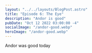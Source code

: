 ```yaml
---
layout: "../../layouts/BlogPost.astro"
title: "Episode 6: The Eye"
description: "Andor is good"
pubDate: "Oct 12 2022 03:00:00 -4"
socialImage: "/andor-good.webp"
heroImage: "/andor-good.webp"
---
```


Andor was good today
